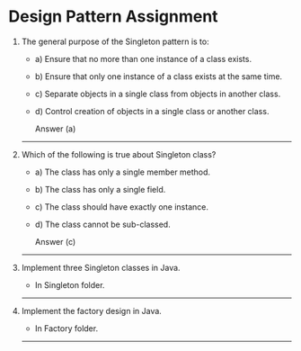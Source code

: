 # Design Pattern Assignment

1. The general purpose of the Singleton pattern is to:
    - a) Ensure that no more than one instance of a class exists.
    - b) Ensure that only one instance of a class exists at the same time.
    - c) Separate objects in a single class from objects in another class.
    - d) Control creation of objects in a single class or another class.
  
  
  
       Answer (a)
    ---  
  
  
2. Which of the following is true about Singleton class?
    - a) The class has only a single member method.
    - b) The class has only a single field.
    - c) The class should have exactly one instance.
    - d) The class cannot be sub-classed.
  
  
  
      Answer (c)
     ---   
  
  
3. Implement three Singleton classes in Java.
    - In Singleton folder.
    ---  
 
  
  
4. Implement the factory design in Java.
    - In Factory folder.
    ---
